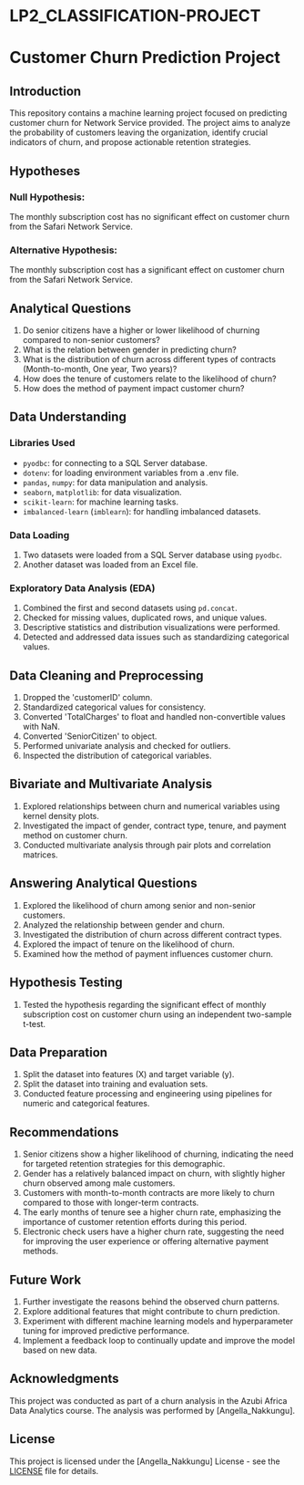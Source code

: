 # LP2_CLASSIFICATION-PROJECT
# Customer Churn Prediction Project 

## Introduction

This repository contains a machine learning project focused on predicting customer churn for  Network Service provided. The project aims to analyze the probability of customers leaving the organization, identify crucial indicators of churn, and propose actionable retention strategies.

## Hypotheses

### Null Hypothesis:
The monthly subscription cost has no significant effect on customer churn from the Safari Network Service.

### Alternative Hypothesis:
The monthly subscription cost has a significant effect on customer churn from the Safari Network Service.

## Analytical Questions

1. Do senior citizens have a higher or lower likelihood of churning compared to non-senior customers?
2. What is the relation between gender in predicting churn?
3. What is the distribution of churn across different types of contracts (Month-to-month, One year, Two years)?
4. How does the tenure of customers relate to the likelihood of churn?
5. How does the method of payment impact customer churn?

## Data Understanding

### Libraries Used
- `pyodbc`: for connecting to a SQL Server database.
- `dotenv`: for loading environment variables from a .env file.
- `pandas`, `numpy`: for data manipulation and analysis.
- `seaborn`, `matplotlib`: for data visualization.
- `scikit-learn`: for machine learning tasks.
- `imbalanced-learn` (`imblearn`): for handling imbalanced datasets.

### Data Loading
1. Two datasets were loaded from a SQL Server database using `pyodbc`.
2. Another dataset was loaded from an Excel file.

### Exploratory Data Analysis (EDA)
1. Combined the first and second datasets using `pd.concat`.
2. Checked for missing values, duplicated rows, and unique values.
3. Descriptive statistics and distribution visualizations were performed.
4. Detected and addressed data issues such as standardizing categorical values.

## Data Cleaning and Preprocessing

1. Dropped the 'customerID' column.
2. Standardized categorical values for consistency.
3. Converted 'TotalCharges' to float and handled non-convertible values with NaN.
4. Converted 'SeniorCitizen' to object.
5. Performed univariate analysis and checked for outliers.
6. Inspected the distribution of categorical variables.

## Bivariate and Multivariate Analysis

1. Explored relationships between churn and numerical variables using kernel density plots.
2. Investigated the impact of gender, contract type, tenure, and payment method on customer churn.
3. Conducted multivariate analysis through pair plots and correlation matrices.

## Answering Analytical Questions

1. Explored the likelihood of churn among senior and non-senior customers.
2. Analyzed the relationship between gender and churn.
3. Investigated the distribution of churn across different contract types.
4. Explored the impact of tenure on the likelihood of churn.
5. Examined how the method of payment influences customer churn.

## Hypothesis Testing

1. Tested the hypothesis regarding the significant effect of monthly subscription cost on customer churn using an independent two-sample t-test.

## Data Preparation

1. Split the dataset into features (X) and target variable (y).
2. Split the dataset into training and evaluation sets.
3. Conducted feature processing and engineering using pipelines for numeric and categorical features.

## Recommendations

1. Senior citizens show a higher likelihood of churning, indicating the need for targeted retention strategies for this demographic.
2. Gender has a relatively balanced impact on churn, with slightly higher churn observed among male customers.
3. Customers with month-to-month contracts are more likely to churn compared to those with longer-term contracts.
4. The early months of tenure see a higher churn rate, emphasizing the importance of customer retention efforts during this period.
5. Electronic check users have a higher churn rate, suggesting the need for improving the user experience or offering alternative payment methods.

## Future Work

1. Further investigate the reasons behind the observed churn patterns.
2. Explore additional features that might contribute to churn prediction.
3. Experiment with different machine learning models and hyperparameter tuning for improved predictive performance.
4. Implement a feedback loop to continually update and improve the model based on new data.

## Acknowledgments

This project was conducted as part of a churn analysis in the Azubi Africa Data Analytics course. The  analysis was performed by [Angella_Nakkungu].

## License

This project is licensed under the [Angella_Nakkungu] License - see the [LICENSE](LICENSE) file for details.